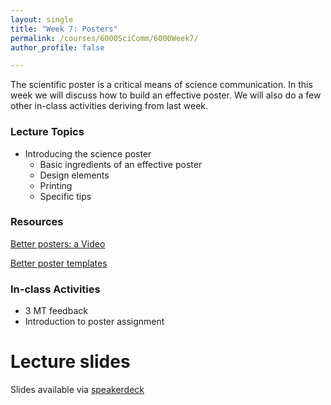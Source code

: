 ```yaml
---
layout: single
title: "Week 7: Posters"
permalink: /courses/6000SciComm/6000Week7/
author_profile: false

---
```


The scientific poster is a critical means of science communication. In this week we will discuss how to build an effective poster. We will also do a few other in-class activities deriving from last week.

### Lecture Topics

* Introducing the science poster
	- Basic ingredients of an effective poster
	- Design elements
	- Printing
	- Specific tips
	
### Resources

[Better posters: a Video](https://www.youtube.com/watch?v=1RwJbhkCA58)

[Better poster templates](https://osf.io/ef53g/)



### In-class Activities

- 3 MT feedback
- Introduction to poster assignment

# Lecture slides

<script async class="speakerdeck-embed" data-id="da49a2fe6d9b4dafb08eeb11eb712985" data-ratio="1.77777777777778" src="//speakerdeck.com/assets/embed.js"></script>

Slides available via [speakerdeck](https://speakerdeck.com/mi_fish_sci/fish-6000-week-7-posters)